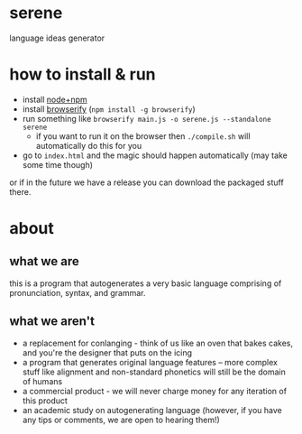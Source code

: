 # serene

language ideas generator

# how to install & run

- install [node+npm](https://nodejs.org/en/)
- install [browserify](http://browserify.org/) (`npm install -g browserify`)
- run something like `browserify main.js -o serene.js --standalone serene`
  - if you want to run it on the browser then `./compile.sh` will automatically do this for you
- go to `index.html` and the magic should happen automatically (may take some time though)

or if in the future we have a release you can download the packaged stuff there.

# about

## what we are

this is a program that autogenerates a very basic language comprising of pronunciation, syntax, and grammar.

## what we aren't

- a replacement for conlanging - think of us like an oven that bakes cakes, and you're the designer that puts on the icing
- a program that generates original language features – more complex stuff like alignment and non-standard phonetics will still be the domain of humans
- a commercial product - we will never charge money for any iteration of this product
- an academic study on autogenerating language (however, if you have any tips or comments, we are open to hearing them!)
